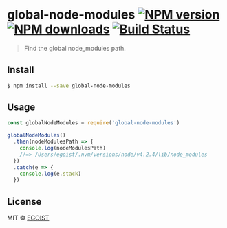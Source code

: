 # global-node-modules [![NPM version](https://img.shields.io/npm/v/global-node-modules.svg)](https://npmjs.com/package/global-node-modules) [![NPM downloads](https://img.shields.io/npm/dm/global-node-modules.svg)](https://npmjs.com/package/global-node-modules) [![Build Status](https://img.shields.io/circleci/project/egoist/global-node-modules/master.svg)](https://circleci.com/gh/egoist/global-node-modules)

> Find the global node_modules path.

## Install

```bash
$ npm install --save global-node-modules
```

## Usage

```js
const globalNodeModules = require('global-node-modules')

globalNodeModules()
  .then(nodeModulesPath => {
    console.log(nodeModulesPath)
    //=> /Users/egoist/.nvm/versions/node/v4.2.4/lib/node_modules
  })
  .catch(e => {
    console.log(e.stack)
  })
```

## License

MIT © [EGOIST](https://github.com/egoist)

